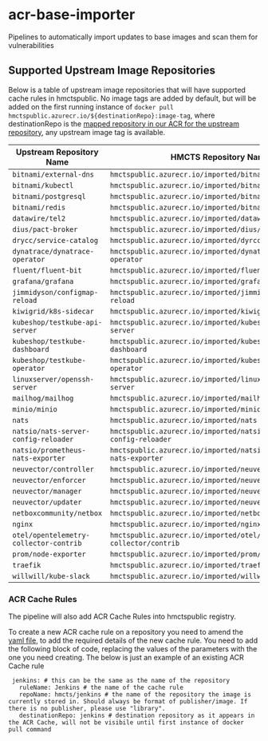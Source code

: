 # acr-base-importer
Pipelines to automatically import updates to base images and scan them for vulnerabilities
## Supported Upstream Image Repositories

Below is a table of upstream image repositories that will have supported cache rules in hmctspublic. No image tags are added by default, but will be added on the first running instance of `docker pull hmctspublic.azurecr.io/${destinationRepo}:image-tag`, where destinationRepo is the [mapped repository in our ACR for the upstream repository](acr-respositories.yaml), any upstream image tag is available.


| **Upstream Repository Name**  | **HMCTS Repository Name** |
| -------- | ------- |
| `bitnami/external-dns`               | `hmctspublic.azurecr.io/imported/bitnami/external-dns`    |
| `bitnami/kubectl`                    | `hmctspublic.azurecr.io/imported/bitnami/kubectl`         |
| `bitnami/postgresql`                 | `hmctspublic.azurecr.io/imported/bitnami/postgresql`      |
| `bitnami/redis`                      | `hmctspublic.azurecr.io/imported/bitnami/redis`           |
| `datawire/tel2`                      | `hmctspublic.azurecr.io/imported/datawire/tel2`           |
| `dius/pact-broker`                   | `hmctspublic.azurecr.io/imported/dius/pact-broker`        |
| `drycc/service-catalog`              | `hmctspublic.azurecr.io/imported/dyrcc/service-catalog`   |
| `dynatrace/dynatrace-operator`       | `hmctspublic.azurecr.io/imported/dynatrace/dynatrace-operator` |
| `fluent/fluent-bit`                  | `hmctspublic.azurecr.io/imported/fluent/fluent-bit`       |
| `grafana/grafana`                    | `hmctspublic.azurecr.io/imported/grafana`                 |
| `jimmidyson/configmap-reload`        | `hmctspublic.azurecr.io/imported/jimmidyson/configmap-reload` |
| `kiwigrid/k8s-sidecar`               | `hmctspublic.azurecr.io/imported/kiwigrid/k8s-sidecar`    |
| `kubeshop/testkube-api-server`       | `hmctspublic.azurecr.io/imported/kubeshop/testkube-api-server` |
| `kubeshop/testkube-dashboard`        | `hmctspublic.azurecr.io/imported/kubeshop/testkube-dashboard` |
| `kubeshop/testkube-operator`         | `hmctspublic.azurecr.io/imported/kubeshop/testkube-operator`|
| `linuxserver/openssh-server`         | `hmctspublic.azurecr.io/imported/linuxserver/openssh-server` | 
| `mailhog/mailhog`                    | `hmctspublic.azurecr.io/imported/mailhog/mailhog`          |
| `minio/minio`                        | `hmctspublic.azurecr.io/imported/minio/minio`              |
| `nats`                               | `hmctspublic.azurecr.io/imported/nats`                   |
| `natsio/nats-server-config-reloader` | `hmctspublic.azurecr.io/imported/natsi/nats-server-config-reloader` |
| `natsio/prometheus-nats-exporter`    | `hmctspublic.azurecr.io/imported/natsio/prometheus-nats-exporter` |
| `neuvector/controller`               | `hmctspublic.azurecr.io/imported/neuvector/controller`    |
| `neuvector/enforcer`                 | `hmctspublic.azurecr.io/imported/neuvector/enforcer`      |
| `neuvector/manager`                  | `hmctspublic.azurecr.io/imported/neuvector/manager`       |
| `neuvector/updater`                  | `hmctspublic.azurecr.io/imported/neuvector/updater`       |
| `netboxcommunity/netbox`             | `hmctspublic.azurecr.io/imported/netboxcommunity/netbox`  |
| `nginx`                              | `hmctspublic.azurecr.io/imported/nginx`                   |
| `otel/opentelemetry-collector-contrib` | `hmctspublic.azurecr.io/imported/otel/opentelemetry-collector/contrib` |
| `prom/node-exporter`                 | `hmctspublic.azurecr.io/imported/prom/node-exporter`       |
| `traefik`                            | `hmctspublic.azurecr.io/imported/traefik`                 |
| `willwill/kube-slack`                | `hmctspublic.azurecr.io/imported/willwill/kube-slack`     |

### ACR Cache Rules
The pipeline will also add ACR Cache Rules into hmctspublic registry.

To create a new ACR cache rule on a repository you need to amend the [yaml file](acr-repositories.yaml), to add the required details of the new cache rule. You need to add the following block of code, replacing the values of the parameters with the one you need creating. The below is just an example of an existing ACR Cache rule
 
 ```
  jenkins: # this can be the same as the name of the repository
    ruleName: Jenkins # the name of the cache rule
    repoName: hmcts/jenkins # the name of the repository the image is currently stored in. Should always be format of publisher/image. If there is no publisher, please use "library".
    destinationRepo: jenkins # destination repository as it appears in the ACR Cache, will not be visibile until first instance of docker pull command
 ```